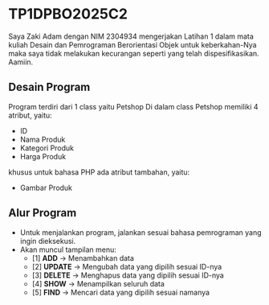 # TP1DPBO2025C2
Saya Zaki Adam dengan NIM 2304934 mengerjakan Latihan 1 dalam mata kuliah Desain dan Pemrograman Berorientasi Objek untuk keberkahan-Nya maka saya tidak melakukan kecurangan seperti yang telah dispesifikasikan. Aamiin.

## Desain Program
Program terdiri dari 1 class yaitu Petshop
Di dalam class Petshop memiliki 4 atribut, yaitu:
* ID
* Nama Produk
* Kategori Produk
* Harga Produk

khusus untuk bahasa PHP ada atribut tambahan, yaitu:
* Gambar Produk

## Alur Program
- Untuk menjalankan program, jalankan sesuai bahasa pemrograman yang ingin dieksekusi.
- Akan muncul tampilan menu:
    - [1] **ADD** → Menambahkan data  
    - [2] **UPDATE** → Mengubah data yang dipilih sesuai ID-nya  
    - [3] **DELETE** → Menghapus data yang dipilih sesuai ID-nya  
    - [4] **SHOW** → Menampilkan seluruh data  
    - [5] **FIND** → Mencari data yang dipilih sesuai namanya  
